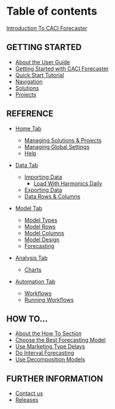 # Table of contents

[Introduction To CACI Forecaster](README.md)

<!--* [CACI Forecaster Overview](Overview.md)-->

## GETTING STARTED
* [About the User Guide](getting-started/user-guide.md)
* [Getting Started with CACI Forecaster](getting-started/Getting-started.md)
* [Quick Start Tutorial](getting-started/Tutorial.md)
* [Navigation](getting-started/Navigation.md)
* [Solutions](getting-started/Solution.md)
* [Projects](getting-started/Projects.md)

## REFERENCE
* [Home Tab](reference/Home/Home.md)
    * [Managing Solutions & Projects](reference/Home/Home-Solution.md)
    * [Managing Global Settings](reference/Home/Home-Tools.md)
    * [Help](reference/Home/Home-Help.md) 
 
 * [Data Tab](reference/Data/Data.md)
    * [Importing Data](reference/Data/Data-Importers.md)
        * [Load With Harmonics Daily](reference/Data/Importers/Load-With-Harmonics-Daily.md)
    * [Exporting Data](reference/Data/Data-Exporters.md)
    * [Data Rows & Columns](reference/Data/Data-Rows-Columns.md)

* [Model Tab]()
    * [Model Types](reference/Forecasting/Model-Type.md)
    * [Model Rows](reference/Forecasting/Model-Rows.md)
    * [Model Columns](reference/Forecasting/Model-Columns.md)
    * [Model Design](reference/Forecasting/Model-Design.md)
    * [Forecasting](reference/Forecasting/Forecasting.md)
  
* [Analysis Tab]()
    * [Charts](reference/Analysis/Charts-And-Error-Metrics.md)

* [Automation Tab](reference/Automation/Automation.md)
    * [Workflows](reference/Automation/Workflows.md)
    * [Running Workflows](reference/Automation/Running-workflows.md)


## HOW TO...
* [About the How To Section](use-cases/use-cases.md)
* [Choose the Best Forecasting Model](user-cases/Forecast-Models-Overview.md)
* [Use Marketing Type Delays](user-cases/Delays.md)
* [Do Interval Forecasting](user-cases/Interval-Forecasting.md)
* [Use Decomposition Models](user-cases/Decomposition-Models.md)


<!--
* [Forecasting Course]()
    * [Introduction to Forecasting]()
        * [Forecasts – usefulness and limitations](reference/part-i/writing-is-nice.md)
        * [Models](reference/part-i/gitbook-is-nice.md)
        * [Model and forecast quality](GettingStarted/GettingStarted.md#Projects)
        * [From simple to complex models](GettingStarted/GettingStarted.md#Projects)
        * [Seasonal models in Forecaster](GettingStarted/GettingStarted.md#Projects)

    * [Regression Models](reference/part-i/README.md)
        * [Regression models – theory and practice](reference/part-i/writing-is-nice.md)
        * [Derived columns, ranges, overfitting](reference/part-i/gitbook-is-nice.md)
        * [Custom models and importation processes](GettingStarted/GettingStarted.md#Projects)

    * [Dealing with Time](reference/part-i/README.md)
        * [Advanced regression modelling](reference/part-i/writing-is-nice.md)
        * [Pure time series models](reference/part-i/gitbook-is-nice.md)
        * [Decomposition forecasting](GettingStarted/GettingStarted.md#Projects)

    * [Automation and further Algorithms](reference/part-i/README.md)
        * [Automation: using workflows](reference/part-i/writing-is-nice.md)
        * [Forecasting at interval level](reference/part-i/gitbook-is-nice.md)
        * [Decision Trees, Random Forests and Neural Networks](GettingStarted/GettingStarted.md#Projects)
    * [Client’s current forecasting models and any bespoke models and data connectivity](GettingStarted/GettingStarted.md#Projects)
-->

## FURTHER INFORMATION

* [Contact us](extra/contact-us.md)
* [Releases](extra/releases.md)

<!--
## TEMPORARY
* [We love feedback](extra/we-love-feedback.md)
* [Markdown examples (temp)](extra/markdown-examples.md)
-->